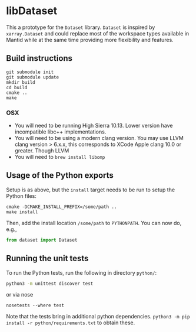 # libDataset

This a prototype for the `Dataset` library.
`Dataset` is inspired by `xarray.Dataset` and could replace most of the workspace types available in Mantid while at the same time providing more flexibility and features.

## Build instructions

```
git submodule init
git submodule update
mkdir build
cd build
cmake ..
make
```

### OSX
* You will need to be running High Sierra 10.13. Lower version have incompatible libc++ implementations.
* You will need to be using a modern clang version. You may use LLVM clang version > 6.x.x, this corresponds to XCode Apple clang 10.0 or greater. Though LLVM
* You will need to `brew install libomp` 

## Usage of the Python exports

Setup is as above, but the `install` target needs to be run to setup the Python files:

```
cmake -DCMAKE_INSTALL_PREFIX=/some/path ..
make install
```

Then, add the install location `/some/path` to `PYTHONPATH`.
You can now do, e.g.,

```python
from dataset import Dataset
```

## Running the unit tests

To run the Python tests, run the following in directory `python/`:

```sh
python3 -m unittest discover test
```
or via nose
```
nosetests --where test
```

Note that the tests bring in additional python dependencies. `python3 -m pip install -r python/requirements.txt` to obtain these.
